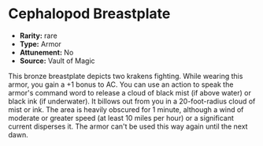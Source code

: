 
# Cephalopod Breastplate

* **Rarity:** rare
* **Type:** Armor
* **Attunement:** No
* **Source:** Vault of Magic


This bronze breastplate depicts two krakens fighting. While wearing this armor, you gain a +1 bonus to AC. You can use an action to speak the armor's command word to release a cloud of black mist (if above water) or black ink (if underwater). It billows out from you in a 20-foot-radius cloud of mist or ink. The area is heavily obscured for 1 minute, although a wind of moderate or greater speed (at least 10 miles per hour) or a significant current disperses it. The armor can't be used this way again until the next dawn.
